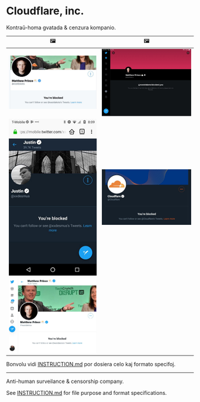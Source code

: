# Cloudflare, inc.

Kontraŭ-homa gvatada & cenzura kompanio.

| 🖼 | 🖼 |
| --- | --- |
| ![](../image/blockedbymatthewprince.jpg) | ![](../image/blockedbymatthewprince2.jpg) |
| ![](../image/blockedbyjustin.jpg) | ![](../image/blockedbycloudflare.jpg) |
| ![](../image/blockedbymatthewprince3.jpg) |   |


Bonvolu vidi [INSTRUCTION.md](../INSTRUCTION.md) por dosiera celo kaj formato specifoj.

-----

Anti-human surveilance & censorship company.

See [INSTRUCTION.md](../INSTRUCTION.md) for file purpose and format specifications.
